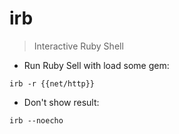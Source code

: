 # irb

> Interactive Ruby Shell

- Run Ruby Sell with load some gem:

`irb -r {{net/http}}`

- Don't show result:

`irb --noecho`
